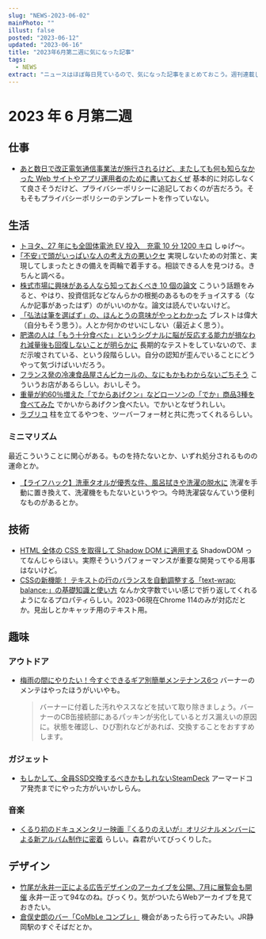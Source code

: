 ```yaml
---
slug: "NEWS-2023-06-02"
mainPhoto: ""
illust: false
posted: "2023-06-12"
updated: "2023-06-16"
title: "2023年6月第二週に気になった記事"
tags:
  - NEWS
extract: "ニュースはほぼ毎日見ているので、気になった記事をまとめておこう。週刊連載したい。"
---
```


# 2023 年 6 月第二週

## 仕事

- [あと数日で改正電気通信事業法が施行されるけど、またしても何も知らなかった Web サイトやアプリ運用者のために書いておくぜ](https://fujii-yuji.net/2023/06/16/nyaaaan)
  基本的に対応しなくて良さそうだけど、プライバシーポリシーに追記しておくのが吉だろう。そもそもプライバシーポリシーのテンプレートを作っていない。

## 生活

- [トヨタ、27 年にも全固体電池 EV 投入　充電 10 分 1200 キロ](https://www.nikkei.com/article/DGXZQOFD09AG80Z00C23A6000000/)
  しゅげ〜。
- [｢不安｣で頭がいっぱいな人の考え方の悪いクセ](https://toyokeizai.net/articles/-/672243)
  実現しないための対策と、実現してしまったときの備えを両輪で着手する。相談できる人を見つける。きちんと調べる。
- [株式市場に興味がある人なら知っておくべき 10 個の論文](https://gigazine.net/news/20230610-most-important-papers-for-quantitative-traders/)
  こういう話題をみると、やはり、投資信託などなんらかの根拠のあるものをチョイスする（なんか記事があったはず）のがいいのかな。論文は読んでいないけど。
- [「弘法は筆を選ばず」の、ほんとうの意味がやっとわかった](https://blog.tinect.jp/?p=82150)
  ブレストは偉大（自分もそう思う）。人とか何かのせいにしない（最近よく思う）。
- [肥満の人は「もう十分食べた」というシグナルに脳が反応する能力が損なわれ減量後も回復しないことが明らかに](https://gigazine.net/news/20230614-brain-responses-nutrients-impaired-obesity/)
  長期的なテストをしていないので、まだ示唆されている、という段階らしい。自分の認知が歪んでいることにどうやって気づけばいいだろう。
- [フランス発の冷凍食品屋さんピカールの、なにもかもわからないごちそう](https://dailyportalz.jp/kiji/sabayons-de-langoustines-et-de-Saint_Jacques-au-Sauternes)
  こういうお店があるらしい。おいしそう。
- [重量が約60％増えた「でからあげクン」などローソンの「でか」商品3種を食べてみた](https://gigazine.net/news/20230615-dekaraagekun/)
  でかいからあげクン食べたい。でかいとなぜうれしい。
- [ラブリコ](https://labrico.jp/)
  柱を立てるやつを、ツーバーフォー材と共に売ってくれるらしい。

### ミニマリズム
最近こういうことに関心がある。ものを持たないとか、いずれ処分されるものの運命とか。
- [【ライフハック】洗車タオルが優秀な件、風呂拭きや洗濯の脱水に](https://tabkul.com/?p=281808&utm_source=rss&utm_medium=rss&utm_campaign=post-281808)
  洗濯を手動に置き換えて、洗濯機をもたないというやつ。今時洗濯袋なんていう便利なものがあるとか。

## 技術

- [HTML 全体の CSS を取得して Shadow DOM に適用する](https://marmooo.blogspot.com/2023/06/html-css-shadow-dom.html)
  ShadowDOM ってなんじゃらほい。実際そういうパフォーマンスが重要な開発ってやる用事はないけど。
- [CSSの新機能！ テキストの行のバランスを自動調整する「text-wrap: balance;」の基礎知識と使い方](https://coliss.com/articles/build-websites/operation/css/about-text-wrap-balance.html)
  なんか文字数でいい感じで折り返してくれるようになるプロパティらしい。2023-06現在Chrome 114のみが対応だとか。見出しとかキャッチ用のテキスト用。

## 趣味

### アウトドア
- [梅雨の間にやりたい！今すぐできるギア別簡単メンテナンス6つ](https://www.bepal.net/archives/321542)
  バーナーのメンテはやったほうがいいやも。  
  > バーナーに付着した汚れやススなどを拭いて取り除きましょう。バーナーのCB缶接続部にあるパッキンが劣化しているとガス漏えいの原因に。状態を確認し、ひび割れなどがあれば、交換することをおすすめします。

### ガジェット
- [もしかして、全員SSD交換するべきかもしれないSteamDeck](https://yoshives.com/steamdeck-ssd-upgrade/)
  アーマードコア発売までにやった方がいいかしらん。

### 音楽
- [くるり初のドキュメンタリー映画『くるりのえいが』オリジナルメンバーによる新アルバム制作に密着](https://www.fashion-press.net/news/104992?media=line)
  らしい。森君がいてびっくりした。

## デザイン
- [竹尾が永井一正による広告デザインのアーカイブを公開、7月に展覧会も開催](https://www.japandesign.ne.jp/news/2023/06/71595/)
  永井一正って94なのね。びっくり。気がついたらWebアーカイブを見ておきたい。
- [倉俣史朗のバー「CoMbLe コンブレ」](http://blog.livedoor.jp/tokinowasuremono/archives/53518882.html)
  機会があったら行ってみたい。JR静岡駅のすぐそばだとか。

